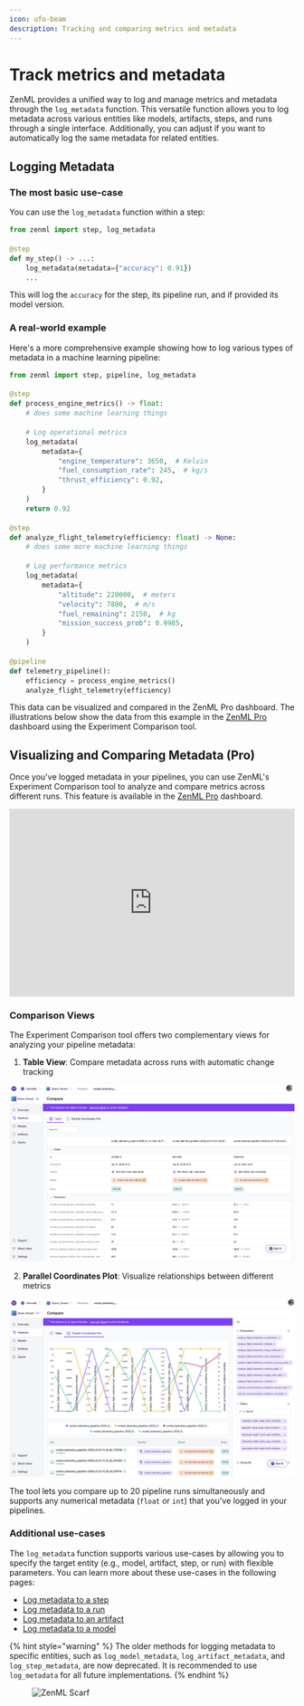 ```yaml
---
icon: ufo-beam
description: Tracking and comparing metrics and metadata
---
```


# Track metrics and metadata

ZenML provides a unified way to log and manage metrics and metadata through the `log_metadata` function. This versatile function allows you to log metadata across various entities like models, artifacts, steps, and runs through a single interface. Additionally, you can adjust if you want to automatically log the same metadata for related entities.

## Logging Metadata

### The most basic use-case

You can use the `log_metadata` function within a step:

```python
from zenml import step, log_metadata

@step
def my_step() -> ...:
    log_metadata(metadata={"accuracy": 0.91})
    ...
```

This will log the `accuracy` for the step, its pipeline run, and if provided its model version.

### A real-world example

Here's a more comprehensive example showing how to log various types of metadata in a machine learning pipeline:

```python
from zenml import step, pipeline, log_metadata

@step
def process_engine_metrics() -> float:
    # does some machine learning things

    # Log operational metrics
    log_metadata(
        metadata={
            "engine_temperature": 3650,  # Kelvin
            "fuel_consumption_rate": 245,  # kg/s
            "thrust_efficiency": 0.92,
        }
    )
    return 0.92

@step
def analyze_flight_telemetry(efficiency: float) -> None:
    # does some more machine learning things

    # Log performance metrics
    log_metadata(
        metadata={
            "altitude": 220000,  # meters
            "velocity": 7800,  # m/s
            "fuel_remaining": 2150,  # kg
            "mission_success_prob": 0.9985,
        }
    )

@pipeline
def telemetry_pipeline():
    efficiency = process_engine_metrics()
    analyze_flight_telemetry(efficiency)
```

This data can be visualized and compared in the ZenML Pro dashboard. The
illustrations below show the data from this example in the [ZenML Pro](https://www.zenml.io/pro) dashboard
using the Experiment Comparison tool.

## Visualizing and Comparing Metadata (Pro)

Once you've logged metadata in your pipelines, you can use ZenML's Experiment Comparison tool to analyze and compare metrics across different runs. This feature is available in the [ZenML Pro](https://www.zenml.io/pro) dashboard.

<div style="position: relative; padding-bottom: 65.81352833638026%; height: 0;"><iframe src="https://www.loom.com/embed/693b2d829600492da7cd429766aeba6a?sid=007c88b1-ffd4-4a75-a575-4a474ee7e0c9" frameborder="0" webkitallowfullscreen mozallowfullscreen allowfullscreen style="position: absolute; top: 0; left: 0; width: 100%; height: 100%;"></iframe></div>

### Comparison Views

The Experiment Comparison tool offers two complementary views for analyzing your pipeline metadata:

1. **Table View**: Compare metadata across runs with automatic change tracking

![Table View](../../../../book/.gitbook/assets/table-view.png)

2. **Parallel Coordinates Plot**: Visualize relationships between different metrics

![Parallel Coordinates](../../../../book/.gitbook/assets/coordinates-view.png)

The tool lets you compare up to 20 pipeline runs simultaneously and supports any
numerical metadata (`float` or `int`) that you've logged in your pipelines.

### Additional use-cases

The `log_metadata` function supports various use-cases by allowing you to specify the target entity (e.g., model, artifact, step, or run) with flexible parameters. You can learn more about these use-cases in the following pages:

- [Log metadata to a step](attach-metadata-to-a-step.md)
- [Log metadata to a run](attach-metadata-to-a-run.md)
- [Log metadata to an artifact](attach-metadata-to-an-artifact.md)
- [Log metadata to a model](attach-metadata-to-a-model.md)

{% hint style="warning" %}
The older methods for logging metadata to specific entities, such as `log_model_metadata`, `log_artifact_metadata`, and `log_step_metadata`, are now deprecated. It is recommended to use `log_metadata` for all future implementations.
{% endhint %}

<figure><img src="https://static.scarf.sh/a.png?x-pxid=f0b4f458-0a54-4fcd-aa95-d5ee424815bc" alt="ZenML Scarf"><figcaption></figcaption></figure>
